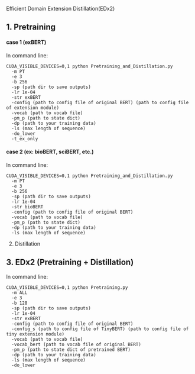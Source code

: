 Efficient Domain Extension Distillation(EDx2)

## 1. Pretraining

#### case 1 (exBERT)

In command line:

    CUDA_VISIBLE_DEVICES=0,1 python Pretraining_and_Distillation.py 
      -m PT
      -e 3 
      -b 256 
      -sp (path dir to save outputs)
      -lr 1e-04 
      -str exBERT
      -config (path to config file of original BERT) (path to config file of extension module)  
      -vocab (path to vocab file) 
      -pm_p (path to state dict)
      -dp (path to your training data)
      -ls (max length of sequence)
      -do_lower
      -t_ex_only

#### case 2 (ex: bioBERT, sciBERT, etc.)

In command line:

    CUDA_VISIBLE_DEVICES=0,1 python Pretraining_and_Distillation.py 
      -m PT
      -e 3 
      -b 256 
      -sp (path dir to save outputs)
      -lr 1e-04 
      -str bioBERT
      -config (path to config file of original BERT)
      -vocab (path to vocab file) 
      -pm_p (path to state dict)
      -dp (path to your training data)
      -ls (max length of sequence)

2. Distillation
    

## 3. EDx2 (Pretraining + Distillation)

In command line:

    CUDA_VISIBLE_DEVICES=0,1 python Pretraining.py 
      -m ALL
      -e 3 
      -b 128 
      -sp (path dir to save outputs)
      -lr 1e-04 
      -str exBERT
      -config (path to config file of original BERT)
      -config_s (path to config file of TinyBERT) (path to config file of tiny extension module)  
      -vocab (path to vocab file) 
      -vocab_bert (path to vocab file of original BERT)
      -pm_p (path to state dict of pretrained BERT)
      -dp (path to your training data)
      -ls (max length of sequence)
      -do_lower
